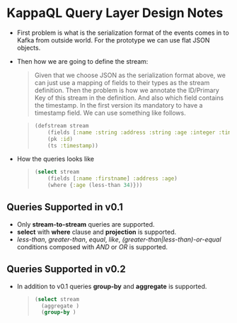 # KappaQL Query Layer Design Notes

* First problem is what is the serialization format of the events comes in to Kafka from outside world. For the 
  prototype we can use flat JSON objects.
* Then how we are going to define the stream:
    > Given that we choose JSON as the serialization format above, we can just use a mapping of fields to their types 
    > as the stream definition. Then the problem is how we annotate the ID/Primary Key of this stream in the definition.
    > And also which field contains the timestamp. In the first version its mandatory to have a timestamp field.
    > We can use something like follows.
    
    > ```clojure
    > (defstream stream
    >     (fields [:name :string :address :string :age :integer :timestamp :long])
    >     (pk :id)
    >     (ts :timestamp))
    > ```
    
* How the queries looks like
    > ```clojure
    > (select stream
    >     (fields [:name :firstname] :address :age)
    >     (where {:age (less-than 34)}))
    >```

## Queries Supported in v0.1

- Only **stream-to-stream** queries are supported. 
- **select** with **where** clause and **projection** is supported.
- *less-than*, *greater-than*, *equal*, *like*, *(greater-than|less-than)-or-equal* conditions composed with *AND* or *OR* is supported.


## Queries Supported in v0.2

- In addition to v0.1 queries **group-by** and **aggregate** is supported.

    > ```clojure
    > (select stream
    >   (aggregate )
    >   (group-by )
    > ```
